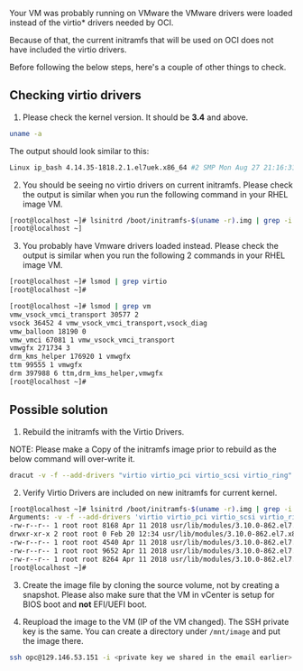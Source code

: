 Your VM was probably running on VMware the VMware drivers were loaded instead of the virtio* drivers needed by OCI.

Because of that, the current initramfs that will be used on OCI does not have included the virtio drivers.

 Before following the below steps, here's a couple of other things to check.

## Checking virtio drivers

1. Please check the kernel version. It should be **3.4** and above.

```sh
uname -a
```

The output should look similar to this:

```sh
Linux ip_bash 4.14.35-1818.2.1.el7uek.x86_64 #2 SMP Mon Aug 27 21:16:31 PDT 2018 x86_64 x86_64 x86_64 GNU/Linux
```

2. You should be seeing no virtio drivers on current initramfs. Please check the output is similar when you run the following command in your RHEL image VM.

```sh
[root@localhost ~]# lsinitrd /boot/initramfs-$(uname -r).img | grep -i virtio
[root@localhost ~]
```

3. You probably have Vmware drivers loaded instead. Please check the output is similar when you run the following 2 commands in your RHEL image VM.

```sh
[root@localhost ~]# lsmod | grep virtio
[root@localhost ~]#
```

```sh
[root@localhost ~]# lsmod | grep vm
vmw_vsock_vmci_transport 30577 2
vsock 36452 4 vmw_vsock_vmci_transport,vsock_diag
vmw_balloon 18190 0
vmw_vmci 67081 1 vmw_vsock_vmci_transport
vmwgfx 271734 3
drm_kms_helper 176920 1 vmwgfx
ttm 99555 1 vmwgfx
drm 397988 6 ttm,drm_kms_helper,vmwgfx
[root@localhost ~]#
```

## Possible solution

1. Rebuild the initramfs with the Virtio Drivers.

NOTE: Please make a Copy of the initramfs image prior to rebuild as the below command will over-write it.

```sh
dracut -v -f --add-drivers "virtio virtio_pci virtio_scsi virtio_ring" /boot/initramfs-$(uname -r).img $(uname -r)
```

2. Verify Virtio Drivers are included on new initramfs for current kernel.

```sh
[root@localhost ~]# lsinitrd /boot/initramfs-$(uname -r).img | grep -i virtio
Arguments: -v -f --add-drivers 'virtio virtio_pci virtio_scsi virtio_ring'
-rw-r--r-- 1 root root 8168 Apr 11 2018 usr/lib/modules/3.10.0-862.el7.x86_64/kernel/drivers/scsi/virtio_scsi.ko.xz
drwxr-xr-x 2 root root 0 Feb 20 12:34 usr/lib/modules/3.10.0-862.el7.x86_64/kernel/drivers/virtio
-rw-r--r-- 1 root root 4540 Apr 11 2018 usr/lib/modules/3.10.0-862.el7.x86_64/kernel/drivers/virtio/virtio.ko.xz
-rw-r--r-- 1 root root 9652 Apr 11 2018 usr/lib/modules/3.10.0-862.el7.x86_64/kernel/drivers/virtio/virtio_pci.ko.xz
-rw-r--r-- 1 root root 8264 Apr 11 2018 usr/lib/modules/3.10.0-862.el7.x86_64/kernel/drivers/virtio/virtio_ring.ko.xz
[root@localhost ~]#
```

3. Create the image file by cloning the source volume, not by creating a snapshot. Please also make sure that the VM in vCenter is setup for BIOS boot and **not** EFI/UEFI boot.

4. Reupload the image to the VM (IP of the VM changed). The SSH private key is the same. You can create a directory under `/mnt/image` and put the image there.

```sh
ssh opc@129.146.53.151 -i <private key we shared in the email earlier>
```

